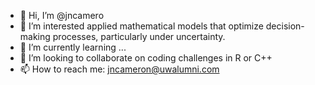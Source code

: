 - 👋 Hi, I’m @jncamero
- 👀 I’m interested applied mathematical models that optimize decision-making processes, particularly under uncertainty.  
- 🌱 I’m currently learning ...
- 💞️ I’m looking to collaborate on coding challenges in R or C++
- 📫 How to reach me: jncameron@uwalumni.com

<!---
jncamero/jncamero is a ✨ special ✨ repository because its `README.md` (this file) appears on your GitHub profile.
You can click the Preview link to take a look at your changes.
--->
